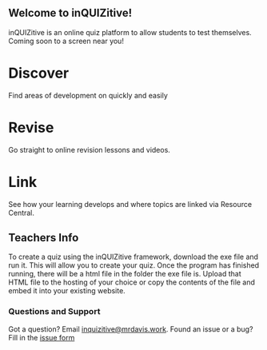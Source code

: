 ## Welcome to inQUIZitive!

inQUIZitive is an online quiz platform to allow students to test themselves. Coming soon to a screen near you!

# Discover
Find areas of development on quickly and easily
# Revise
Go straight to online revision lessons and videos.
# Link
See how your learning develops and where topics are linked via Resource Central.

## Teachers Info
To create a quiz using the inQUIZitive framework, download the exe file and run it. This will allow you to create your quiz. Once the program has finished running, there will be a html file in the folder the exe file is. Upload that HTML file to the hosting of your choice or copy the contents of the file and embed it into your existing website.

### Questions and Support
Got a question? Email inquizitive@mrdavis.work.
Found an issue or a bug? Fill in the [issue form](https://github.com/AlexanderEDavis/inQUIZitive/issues/new/choose)
